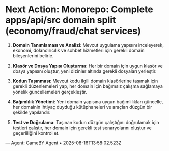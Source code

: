 # Next Action: Monorepo: Complete apps/api/src domain split (economy/fraud/chat services)

1. **Domain Tanımlaması ve Analizi**: Mevcut uygulama yapısını inceleyerek, ekonomi, dolandırıcılık ve sohbet hizmetleri için gerekli domain bileşenlerini belirle.

2. **Klasör ve Dosya Yapısı Oluşturma**: Her bir domain için uygun klasör ve dosya yapısını oluştur, yeni dizinler altında gerekli dosyaları yerleştir.

3. **Kodun Taşınması**: Mevcut kodu ilgili domain klasörlerine taşımak için gerekli düzenlemeleri yap, her domain için bağımsız çalışma sağlamaya yönelik güncellemeleri gerçekleştir.

4. **Bağımlılık Yönetimi**: Yeni domain yapısına uygun bağımlılıkları güncelle, her domainin ihtiyaç duyduğu kütüphaneleri ve araçları düzgün bir şekilde yapılandır.

5. **Test ve Doğrulama**: Taşınan kodun düzgün çalıştığını doğrulamak için testleri çalıştır, her domain için gerekli test senaryolarını oluştur ve geçerliliğini kontrol et.

— Agent: GameBY Agent • 2025-08-16T13:58:02.523Z
